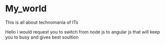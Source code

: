 # My_world
This is all about technomania  of ITs


Hello  i would request  you to switch from node js to angular js that will keep you to busy and gives best soultion
